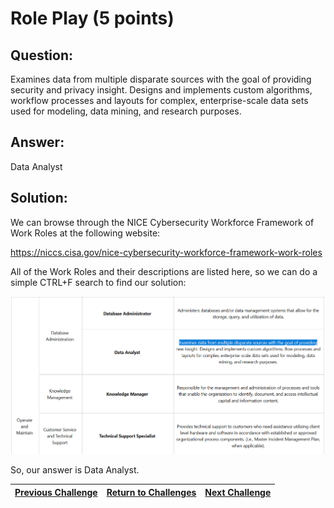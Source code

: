 # Role Play (5 points)

## Question:

Examines data from multiple disparate sources with the goal of providing security and privacy insight. Designs and implements custom algorithms, workflow processes and layouts for complex, enterprise-scale data sets used for modeling, data mining, and research purposes.

## Answer:

Data Analyst

## Solution:

We can browse through the NICE Cybersecurity Workforce Framework of Work Roles at the following website:

https://niccs.cisa.gov/nice-cybersecurity-workforce-framework-work-roles

All of the Work Roles and their descriptions are listed here, so we can do a simple CTRL+F search to find our solution:

[![nice-screenshot.png](nice-screenshot.png)](https://niccs.cisa.gov/nice-cybersecurity-workforce-framework-work-roles)

So, our answer is Data Analyst.

| [Previous Challenge](/Challenges/Operate-And-Maintain/2/README.md#top) | [Return to Challenges](/Challenges/../../../#modules) | [Next Challenge](/Challenges/Operate-And-Maintain/4/README.md#top) |
| :------- | :-----: | ------: |